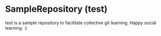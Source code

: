 # SampleRepository (test)

test is a sample repository to facilitate collective git learning. Happy social learning. :)


